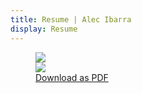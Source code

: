 ```yaml
---
title: Resume | Alec Ibarra
display: Resume
---
```


<figure>
  <img
      src="/assets/resume/resume-1.png"
      rounded-lg b-1 dark:b-none
    >
    <div h-4 />
    <img
      src="/assets/resume/resume-2.png"
      rounded-lg b-1 dark:b-none
    >
  <figcaption class="caption">
    <a
      href="/assets/resume/Resume - Alec Ibarra.pdf"
      target="_blank"
      rel="noopener"
    >
      Download as PDF <div i-carbon-document-download inline-block align-text-bottom />
    </a>
  </figcaption>
</figure>
